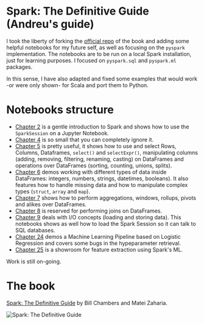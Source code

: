 # Spark: The Definitive Guide (Andreu's guide)

I took the liberty of forking the [official repo](https://github.com/databricks/Spark-The-Definitive-Guide) of the book and adding some helpful notebooks for my future self, as well as focusing on the `pyspark` implementation. The notebooks are to be run on a local Spark installation, just for learning purposes.
I focused on `pyspark.sql` and `pyspark.ml` packages.

In this sense, I have also adapted and fixed some examples that would work -or were only shown- for Scala and port them to Python.

# Notebooks structure

- [Chapter 2](https://github.com/drublackberry/Spark-The-Definitive-Guide/blob/master/notebook/Chapter2.ipynb) is a gentle introduction to Spark and shows how to use the `SparkSession` on a Jupyter Notebook.
- [Chapter 4](https://github.com/drublackberry/Spark-The-Definitive-Guide/blob/master/notebook/Chapter4.ipynb) is so small that you can completely ignore it.
- [Chapter 5](https://github.com/drublackberry/Spark-The-Definitive-Guide/blob/master/notebook/Chapter5.ipynb) is pretty useful, it shows how to use and select Rows, Columns, Dataframes, `select()` and `selectExpr()`, manipulating columns (adding, removing, filtering, renaming, casting) on DataFrames and operations over DataFrames (sorting, counting, unions, splits).
- [Chapter 6](https://github.com/drublackberry/Spark-The-Definitive-Guide/blob/master/notebook/Chapter6.ipynb) demos working with different types of data inside DataFrames: integers, numbers, strings, datetimes, booleans). It also features how to handle missing data and how to manipulate complex types (`struct`, `array` and `map`).
- [Chapter 7](https://github.com/drublackberry/Spark-The-Definitive-Guide/blob/master/notebook/Chapter7.ipynb) shows how to perform aggregations, windows, rollups, pivots and alikes over DataFrames.
- [Chapter 8](https://github.com/drublackberry/Spark-The-Definitive-Guide/blob/master/notebook/Chapter8.ipynb) is reserved for performing joins on DataFrames.
- [Chapter 9](https://github.com/drublackberry/Spark-The-Definitive-Guide/blob/master/notebook/Chapter9.ipynb) deals with I/O concepts (loading and storing data). This notebooks shows as well how to load the Spark Session so it can talk to SQL databases.
- [Chapter 24](https://github.com/drublackberry/Spark-The-Definitive-Guide/blob/master/notebook/Chapter24.ipynb) demos a Machine Learning Pipeline based on Logistic Regression and covers some bugs in the hypeparameter retrieval.
- [Chapter 25](https://github.com/drublackberry/Spark-The-Definitive-Guide/blob/master/notebook/Chapter25.ipynb) is a showroom for feature extraction using Spark's ML.

Work is still on-going.

# The book

[Spark: The Definitive Guide](http://shop.oreilly.com/product/0636920034957.do) by Bill Chambers and Matei Zaharia. 

![Spark: The Definitive Guide](https://images-na.ssl-images-amazon.com/images/I/51z7TzI-Y3L._SX379_BO1,204,203,200_.jpg)